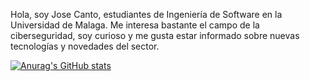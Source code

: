 Hola, soy Jose Canto, estudiantes de Ingeniería de Software en la Universidad de Malaga. Me interesa bastante el campo de la ciberseguridad, soy curioso y me gusta estar informado sobre nuevas tecnologías y novedades del sector.


[![Anurag's GitHub stats](https://github-readme-stats.vercel.app/api?username=Josecp77)](https://github.com/anuraghazra/github-readme-stats)

